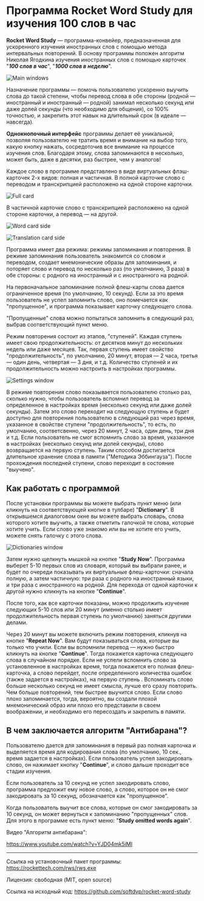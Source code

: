 
# Программа Rocket Word Study для изучения 100 слов в час

__Rocket Word Study__ — программа-конвейер, предназначенная для ускоренного изучения иностранных слов с помощью метода интервальных повторений. В основу программы положен алгоритм Николая Ягодкина изучения иностранных слов с помощью карточек "***100 слов в час***", "***1000 слов в неделю***".


![Main windows](docs/main.jpeg)

Назначение программы — помочь пользователю ускоренно выучить слова до такой степени, чтобы перевод слова в обе стороны (родной — иностранный и иностранный — родной) занимал несколько секунд или даже долей секунды (что необходимо для общения), co 100% точностью, и закрепить этот навык на длительный срок (в идеале — навсегда).

__Однокнопочный интерфейс__ программы делает её уникальной, позволяя пользователю не тратить время и внимание на выбор того, какую кнопку нажать, сосредоточив все внимание на процессе изучения слов. Благодаря этому, слова запоминаются в несколько, может быть, даже в десятки, раз быстрее, чем у аналогов!

Каждое слово в программе представлено в виде виртуальных флэш-карточек 2-х видов: полная и частичная. В полной карточке слово с переводом и транскрипцией расположено на одной стороне карточки.

![Full card](docs/fullcard.jpeg)

В частичной карточке слово с транскрипцией расположено
на одной стороне карточки, а перевод — на другой.

![Word card side](docs/word.jpeg) 

![Translation card side](docs/translate.jpeg)

Программа имеет два режима: режимы запоминания и повторения. В режиме запоминания пользователь знакомится со словом и переводом, создает мнемонические образы для запоминания, и поторяет слово и перевод по несколько раз (по умолчанию, 3 раза) в обе стороны: с родного на иностранный и с иностранного на родной.

На первоначальное запоминание полной флеш-карты слова дается ограниченное время (по умолчанию, 10 секунд). Если за это время пользователь не успел запомнить слово, оно помечается как "пропущенное", и программа показывает карточку следующего слова.

"Пропущенные" слова можно попытаться запомнить в следующий раз, выбрав соответствующий пункт меню.

Режим повторения состоит из этапов, "ступеней". Каждая ступень имеет свою продолжительность: от десятков минут до нескольких недель или даже месяцев. Так, первая ступень имеет свойство "продолжительность", по умолчанию, 20 минут, вторая — 2 часа, третья — один день, четвертая — 3 дня, и т.д. Количество ступеней и их  продолжительность можно настроить в настройках программы.

![Settings window](docs/settings.jpeg)

В режиме повторения слово показывается пользователю столько раз, сколько нужно, чтобы пользователь вспомнил перевод за определенное в настройках время (несколько секунд или даже долей секунды). Затем это слово переходит на следующую ступень и будет доступно для повторения пользователю в следующий раз через время, указанное в свойстве ступени "продолжительность", то есть, по умолчанию, соответсвенно, через 20 минут, 2 часа, один день, три дня и т.д. Если пользователь не смог вспомнить слово за время, указанное в настройках (несколько секунд или долей секунды), слово возвращается на первую ступень. Таким способом достигается длительное хранение слова в памяти ("Методика Эббингауза"). После прохождения последней ступени, слово переходит в состояние "выучено".

## Как работать с программой

После установки программы вы можете выбрать пункт меню (или кликнуть на соответствующей кнопке в тулбаре) "__Dictionary__". В открывшемся диалоговом окне вы можете выбрать словарь, слова которого хотите выучить, а также отметить галочкой те слова, которые хотите учить. Если слово уже знакомо или вы не хотите его учить, можете снять галочку с этого слова.

![Dictionaries window](docs/dict.jpeg)

Затем нужно щелкнуть мышкой на кнопке "__Study Now__". Программа выберет 5-10 первых слов из словаря, который вы выбрали ранее, и будет по очереди показывать их виртуальные флеш-карточки: сначала полную, а затем частичную: три раза с родного на иностранный языки, и три раза с иностранного на родной. Для перехода от одной карточки к другой нужно кликнуть на кнопке "__Continue__".

После того, как все карточки показаны, можно продолжить изучение следующих 5-10 слов или 20 минут (именно столько имеет продолжительность первая ступень по умолчанию) заняться другими делами.

Через 20 минут вы можете включить режим повторения, кликнув на кнопке "__Repeat Now__". Вам будут показываться слова, которые вы только что учили. Если вы вспомнили перевод — нужно быстро кликнуть на кнопке "__Continue__". Тогда покажется карточка следующего слова в случайном порядке. Если не успели вспомнить слово за установленное в настройках время, тогда покажется его полная флеш-карточка, а слово перейдет, после определенного количества ошибок (также задается в настройках), на первую ступень . Вспоминать слово больше несколько секунд не имеет смысла, лучше его сразу повторить. Чем больше повторений, тем быстрее выучится слово. Если слово плохо запоминается, тогда, вероятно, вы создали плохой мнемонический образ или плохо его представили в своем воображении, и необходимо его пересоздать и закрепить в памяти.

## В чем заключается алгоритм "Антибарана"?

Пользователю дается для запоминания в первый раз полная карточка и выделяется время для кодирования слова (по умолчанию, 10 сек., время задается в настройках). Если пользователь успел закодировать слово, он нажимает кнопку "__Continue__", и слово дальше проходит все стадии изучения.

Если пользователь за 10 секунд не успел закодировать слово, программа предложит ему новое слово, а слово, которое он не смог закодировать за 10 секунд, обозначается как "пропущенное".

Когда пользователь выучит все слова, которые он смог закодировать за 10 секунд, он может вернуться к запоминанию "пропущенных" слов. Для этого в программе есть пункт меню: "__Study omitted words again__".

Видео "Алгоритм антибарана":  

<https://www.youtube.com/watch?v=YJD04mk5iMI>

___

Ссылка на установочный пакет программы:
<https://rockettech.com/rws/rws.exe>

Лицензия: свободная (MIT, open source)

Ссылка на исходный код:
<https://github.com/softdvp/rocket-word-study>
